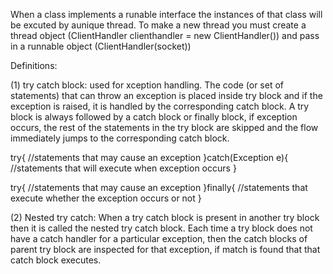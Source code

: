When a class implements a runable interface the instances of that class will be excuted by  aunique thread.
To make a new thread you must create a thread object (ClientHandler clienthandler = new ClientHandler()) and pass in a runnable object (ClientHandler(socket))



Definitions:

(1) try catch block: used for xception handling. The code (or set of statements) that can throw an exception is placed inside try block and if the exception is raised, it is handled by the corresponding catch block. A try block is always followed by a catch block or finally block, if exception occurs, the rest of the statements in the try block are skipped and the flow immediately jumps to the corresponding catch block.

try{
   //statements that may cause an exception
}catch(Exception e){
  //statements that will execute when exception occurs
}    

try{
   //statements that may cause an exception
}finally{
  //statements that execute whether the exception occurs or not
}    

(2) Nested try catch: When a try catch block is present in another try block then it is called the nested try catch block. Each time a try block does not have a catch handler for a particular exception, then the catch blocks of parent try block are inspected for that exception, if match is found that that catch block executes.